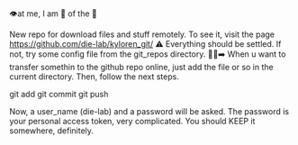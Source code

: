 👁️at me, I am 👑 of the 🌲

New repo for download files and stuff remotely. 
To see it, visit the page https://github.com/die-lab/kyloren_git/
⚠️
Everything should be settled. If not, try some config file from the git_repos directory.
🐜🦁➡️
When u want to transfer somethin to the github repo online, just add the file or so in the current directory.
Then, follow the next steps.

git add <filename>
git commit
git push

Now, a user_name (die-lab) and a password will be asked.
The password is your personal access token, very complicated.
You should KEEP it somewhere, definitely.
